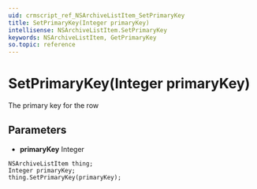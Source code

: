 ```yaml
---
uid: crmscript_ref_NSArchiveListItem_SetPrimaryKey
title: SetPrimaryKey(Integer primaryKey)
intellisense: NSArchiveListItem.SetPrimaryKey
keywords: NSArchiveListItem, GetPrimaryKey
so.topic: reference
---
```


# SetPrimaryKey(Integer primaryKey)

The  primary key for the row

## Parameters

* **primaryKey** Integer

```crmscript
NSArchiveListItem thing;
Integer primaryKey;
thing.SetPrimaryKey(primaryKey);
```

